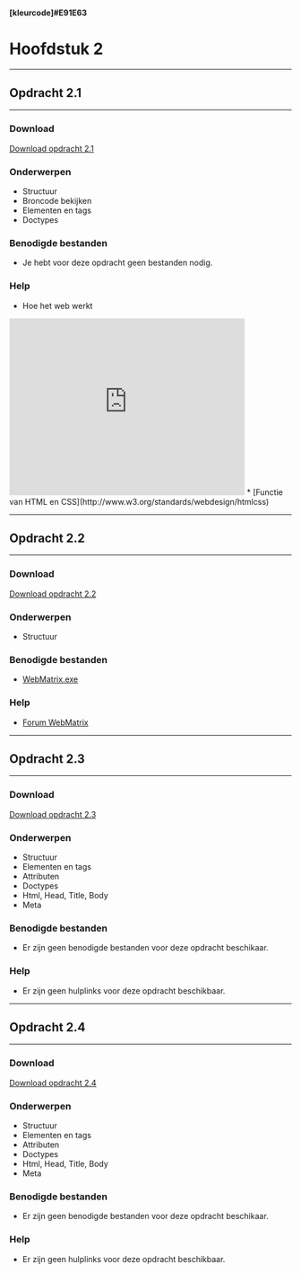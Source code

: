 #### [kleurcode]#E91E63

# Hoofdstuk 2

---
## Opdracht 2.1
---

### Download
<a href="https://elo.kw1c.nl/CMS/Studie/811%20ICT-Academie/811%20VakkenInhoud/%5BB.14%20HTM%5D%20HTMLCSS/Productie/02.%20Opdrachten/Hoofdstuk%201/Opdracht%202.1.pdf" target="_blank">Download opdracht 2.1</a>

### Onderwerpen
*   Structuur 
*   Broncode bekijken
*   Elementen en tags
*   Doctypes

### Benodigde bestanden
*   Je hebt voor deze opdracht geen bestanden nodig.

### Help
*   Hoe het web werkt
<iframe width="420" height="315" src="https://www.youtube.com/embed/cafVVwi1yEI" frameborder="0" allowfullscreen></iframe>
*   [Functie van HTML en CSS](http://www.w3.org/standards/webdesign/htmlcss)

---
## Opdracht 2.2
---

### Download
<a href="https://elo.kw1c.nl/CMS/Studie/811%20ICT-Academie/811%20VakkenInhoud/%5BB.14%20HTM%5D%20HTMLCSS/Productie/02.%20Opdrachten/Hoofdstuk%201/Opdracht%202.2.pdf" target="_blank">Download opdracht 2.2</a>

### Onderwerpen
*   Structuur

### Benodigde bestanden
*   [WebMatrix.exe](http://go.microsoft.com/fwlink/?LinkID=286266)

### Help
*   [Forum WebMatrix](http://forums.iis.net/1166.aspx?language=nl-NL)

---
## Opdracht 2.3
---

### Download
<a href="https://elo.kw1c.nl/CMS/Studie/811%20ICT-Academie/811%20VakkenInhoud/%5BB.14%20HTM%5D%20HTMLCSS/Productie/02.%20Opdrachten/Hoofdstuk%201/Opdracht%202.3.pdf" target="_blank">Download opdracht 2.3</a>

### Onderwerpen
*   Structuur
*   Elementen en tags
*   Attributen
*   Doctypes
*   Html, Head, Title, Body
*   Meta

### Benodigde bestanden
*   Er zijn geen benodigde bestanden voor deze opdracht beschikaar.

### Help
*   Er zijn geen hulplinks voor deze opdracht beschikbaar.

---
## Opdracht 2.4
---

### Download
<a href="https://elo.kw1c.nl/CMS/Studie/811%20ICT-Academie/811%20VakkenInhoud/%5BB.14%20HTM%5D%20HTMLCSS/Productie/02.%20Opdrachten/Hoofdstuk%201/Opdracht%202.4.pdf" target="_blank">Download opdracht 2.4</a>

### Onderwerpen
*   Structuur
*   Elementen en tags
*   Attributen
*   Doctypes
*   Html, Head, Title, Body
*   Meta

### Benodigde bestanden
*   Er zijn geen benodigde bestanden voor deze opdracht beschikaar.

### Help
*   Er zijn geen hulplinks voor deze opdracht beschikbaar.